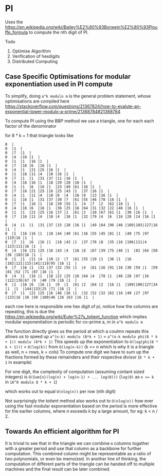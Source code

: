 # PI

Uses the
https://en.wikipedia.org/wiki/Bailey%E2%80%93Borwein%E2%80%93Plouffe_formula to compute the nth digit of PI.

Todo
1. Optimise Algorithm
2. Verification of hexdigits
3. Distributed Computing

## Case Specific Optimisations for modular exponentiation used in PI compute

To simplify, doing `a^k modulo m`  is the general problem statement, whose optimisations are compiled here https://stackoverflow.com/questions/21367824/how-to-evalute-an-exponential-tower-modulo-a-prime/21368784#21368784

To compute PI using the BBP method we use a triangle, one for each
each factor of the denominator

for 8 * k + 1 that triangle looks like
```
0  |
0  |1  |
0  |7  |1  |
0  |4  |16 |1  |
0  |1  |1  |16 |1  |
0  |7  |16 |6  |16 |1  |
0  |4  |1  |21 |25 |16 |1  |
0  |1  |16 |11 |4  |10 |16 |1  |
0  |7  |1  |1  |31 |37 |11 |16 |1  |
0  |4  |16 |16 |1  |18 |29 |28 |16 |1  |
0  |1  |1  |6  |16 |1  |23 |49 |61 |16 |1  |
0  |7  |16 |21 |25 |16 |25 |43 |1  |37 |16 |1  |
0  |4  |1  |11 |4  |10 |8  |4  |16 |8  |13 |16 |1  |
0  |1  |16 |1  |31 |37 |30 |7  |61 |55 |46 |78 |16 |1  |
0  |7  |1  |16 |1  |18 |39 |55 |1  |4  |7  |2  |62 |16 |1  |
0  |4  |16 |6  |16 |1  |36 |25 |16 |64 |31 |32 |22 |46 |16 |1  |
0  |1  |1  |21 |25 |16 |37 |1  |61 |2  |10 |67 |61 |1  |30 |16 |1  |
0  |7  |16 |11 |4  |10 |4  |16 |1  |32 |79 |4  |6  |16 |28 |14 |16 |1  |
0  |4  |1  |1  |31 |37 |15 |28 |16 |1  |49 |64 |96 |46 |109|103|127|16 |1  |
0  |1  |16 |16 |1  |18 |44 |49 |61 |16 |55 |45 |81 |1  |49 |75 |97 |119|16 |1  |
0  |7  |1  |6  |16 |1  |18 |43 |1  |37 |70 |8  |35 |16 |106|111|4  |123|111|16 |1  |
0  |4  |16 |21 |25 |16 |43 |4  |16 |8  |67 |39 |75 |46 |1  |82 |64 |50 |36 |103|16 |1  |
0  |1  |1  |11 |4  |10 |2  |7  |61 |55 |19 |1  |36 |1  |16 |102|121|115|141|118|95 |16 |1  |
0  |7  |16 |1  |31 |37 |32 |55 |1  |4  |61 |16 |91 |16 |30 |59 |1  |59 |81 |52 |71 |87 |16 |1  |
0  |4  |1  |16 |1  |18 |22 |25 |16 |64 |4  |78 |1  |46 |28 |97 |16 |122|136|67 |9  |40 |79 |16 |1  |
0  |1  |16 |6  |16 |1  |9  |1  |61 |2  |64 |2  |16 |1  |109|100|127|34 |1  |1  |144|133|25 |71 |16 |1  |
0  |7  |1  |21 |25 |16 |46 |16 |1  |32 |52 |32 |62 |16 |49 |27 |97 |133|16 |16 |50 |100|46 |26 |63 |16 |1  |
```

each row here is responsible one hex digit of pi, notice how the columns are
repeating, this is due the https://en.wikipedia.org/wiki/Euler%27s_totient_function
which implies modular exponentiation is periodic for co-prime a, m in `a^k modulo m`

The function directly gives us the period at which a coulmn repeats this allows us
to speed up `a^(n-k) modulo (8*k + 1)` = `a^(n-k modulo phi(8 * k + 1)) modulo (8*k + 1)` This speeds up the exponentiation to `O(log(phi(8 * k + 1)))` = `O(log(k))`
from `O(log(n-k))` (k <= n which is why it is a triangle as well, n = rows, k = cols)
To compute one digit we have to sum up the fractions formed by these remainders and
their respective divisor (`8 * k + 1` in example)

For one digit, the complexity of computation (assuming contant sized integers)
is `O(Sum{n}(log(n) + log(n-1) + ... log(0)))` (`log(0)` as `n >= k` in `16^0 modulo 8 * k + 1`)

which works out to equal `O(nlog(n))` per row (nth digit)

Not surprisingly the totient method also works out to `O(nlog(n))` how ever
using the fast modular exponentiation based on the period is more effective for the earlier columns, where n exceeds k by a large amount, for eg: k < n / 2.

## Towards An efficient algorithm for PI

It is trivial to see that in the triangle we can combine `m` columns togather
with a greater period and use that column as a backbone for further computation.
This combined column might be representable as a ratio of two polynomials, or even be memoized. In another line of thinking, the computation of different
parts of the triangle can be handed off to multiple machines and the final
result can be later combined.
